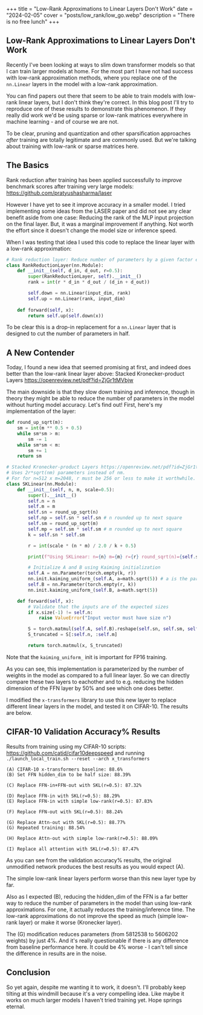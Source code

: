 +++
title = "Low-Rank Approximations to Linear Layers Don't Work"
date = "2024-02-05"
cover = "posts/low_rank/low_go.webp"
description = "There is no free lunch"
+++


## Low-Rank Approximations to Linear Layers Don't Work

Recently I've been looking at ways to slim down transformer models so that I can train larger models at home.  For the most part I have not had success with low-rank approximation methods, where you replace one of the `nn.Linear` layers in the model with a low-rank approximation.

You can find papers out there that seem to be able to train models with low-rank linear layers, but I don't think they're correct.  In this blog post I'll try to reproduce one of these results to demonstrate this phenomenon.  If they really did work we'd be using sparse or low-rank matrices everywhere in machine learning - and of course we are not.

To be clear, pruning and quantization and other sparsification approaches *after* training are totally legitimate and are commonly used.  But we're talking about training with low-rank or sparse matrices here.


## The Basics

Rank reduction after training has been applied successfully to *improve* benchmark scores after training very large models: https://github.com/pratyushasharma/laser

However I have yet to see it improve accuracy in a smaller model.  I tried implementing some ideas from the LASER paper and did not see any clear benefit aside from one case: Reducing the rank of the MLP input projection on the final layer.  But, it was a marginal improvement if anything.  Not worth the effort since it doesn't change the model size or inference speed.

When I was testing that idea I used this code to replace the linear layer with a low-rank approximation:

```python
# Rank reduction layer: Reduce number of parameters by a given factor e.g. 0.5 = 50% smaller model.
class RankReductionLayer(nn.Module):
    def __init__(self, d_in, d_out, r=0.5):
        super(RankReductionLayer, self).__init__()
        rank = int(r * d_in * d_out / (d_in + d_out))

        self.down = nn.Linear(input_dim, rank)
        self.up = nn.Linear(rank, input_dim)
    
    def forward(self, x):
        return self.up(self.down(x))
```

To be clear this is a drop-in replacement for a `nn.Linear` layer that is designed to cut the number of parameters in half.


## A New Contender

Today, I found a new idea that seemed promising at first, and indeed does better than the low-rank linear layer above: Stacked Kronecker-product Layers https://openreview.net/pdf?id=ZjGr1tMVbjw

The main downside is that they slow down training and inference, though in theory they might be able to reduce the number of parameters in the model without hurting model accuracy.  Let's find out!  First, here's my implementation of the layer:

```python
def round_up_sqrt(m):
    sm = int(m ** 0.5 + 0.5)
    while sm*sm > m:
        sm -= 1
    while sm*sm < m:
        sm += 1
    return sm

# Stacked Kronecker-product Layers https://openreview.net/pdf?id=ZjGr1tMVbjw
# Uses 2r*sqrt(nm) parameters instead of nm.
# For for n=512 x m=2048, r must be 256 or less to make it worthwhile.
class SKLinear(nn.Module):
    def __init__(self, n, m, scale=0.5):
        super().__init__()
        self.n = n
        self.m = m
        self.sn = round_up_sqrt(n)
        self.np = self.sn * self.sn # n rounded up to next square
        self.sm = round_up_sqrt(m)
        self.mp = self.sm * self.sm # m rounded up to next square
        k = self.sn * self.sm

        r = int(scale * (n * m) / 2.0 / k + 0.5)

        print(f"Using SKLinear: n={n} m={m} r={r} round_sqrt(n)={self.sn} round_sqrt(m)={self.sm} n'={self.np} m'={self.mp} k={k} reduction={(2 * r * k) * 100.0 / (n * m)}%")

        # Initialize A and B using Kaiming initialization
        self.A = nn.Parameter(torch.empty(k, r))
        nn.init.kaiming_uniform_(self.A, a=math.sqrt(5)) # a is the parameter for the ReLU
        self.B = nn.Parameter(torch.empty(r, k))
        nn.init.kaiming_uniform_(self.B, a=math.sqrt(5))

    def forward(self, x):
        # Validate that the inputs are of the expected sizes
        if x.size(-1) != self.n:
            raise ValueError("Input vector must have size n")

        S = torch.matmul(self.A, self.B).reshape(self.sn, self.sm, self.sn, self.sm).transpose(1, 2).reshape(self.np, self.mp)
        S_truncated = S[:self.n, :self.m]

        return torch.matmul(x, S_truncated)
```

Note that the `kaiming_uniform_` init is important for FP16 training.

As you can see, this implementation is parameterized by the number of weights in the model as compared to a full linear layer.  So we can directly compare these two layers to eachother and to e.g. reducing the hidden dimension of the FFN layer by 50% and see which one does better.

I modified the `x-transformers` library to use this new layer to replace different linear layers in the model, and tested it on CIFAR-10.  The results are below.


## CIFAR-10 Validation Accuracy% Results

Results from training using my CIFAR-10 scripts: https://github.com/catid/cifar10deepspeed and running `./launch_local_train.sh --reset --arch x_transformers`

```
(A) CIFAR-10 x-transformers baseline: 88.6%
(B) Set FFN hidden_dim to be half size: 88.39%

(C) Replace FFN-in+FFN-out with SKL(r=0.5): 87.32% 

(D) Replace FFN-in with SKL(r=0.5): 88.29%
(E) Replace FFN-in with simple low-rank(r=0.5): 87.83% 

(F) Replace FFN-out with SKL(r=0.5): 88.24% 

(G) Replace Attn-out with SKL(r=0.5): 88.77%
(G) Repeated training: 88.54%

(H) Replace Attn-out with simple low-rank(r=0.5): 88.09% 

(I) Replace all attention with SKL(r=0.5): 87.47% 
```

As you can see from the validation accuracy% results, the original unmodified network produces the best results as you would expect (A).

The simple low-rank linear layers perform worse than this new layer type by far.

Also as I expected (B), reducing the hidden_dim of the FFN is a far better way to reduce the number of parameters in the model than using low-rank approximations.  For one, it actually reduces the training/inference time.  The low-rank approximations do not improve the speed as much (simple low-rank layer) or make it worse (Kronecker layer).

The (G) modification reduces parameters (from 5812538 to 5606202 weights) by just 4%.  And it's really questionable if there is any difference from baseline performance here.  It could be 4% worse - I can't tell since the difference in results are in the noise.


## Conclusion

So yet again, despite me wanting it to work, it doesn't.  I'll probably keep tilting at this windmill because it's a very compelling idea.  Like maybe it works on much larger models I haven't tried training yet.  Hope springs eternal.
